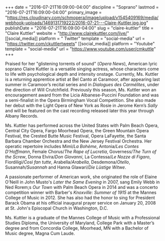 +++
date = "2016-07-21T16:09:00-04:00"
discipline = "Soprano"
lastmod = "2016-07-21T16:09:00-04:00"
primary_image = "https://res.cloudinary.com/schmopera/image/upload/v1545409169/media/webhook-uploads/1469131719222/2016-07-21---Claire-Kuttler.jpg.jpg"
publishDate = "2016-07-21T16:09:00-04:00"
slug = "claire-kuttler"
title = "Claire Kuttler"
website = "http://www.clairekuttler.com/live/"
[[social_media]]
platform = " Twitter"
template = "social-media"
url = "https://twitter.com/ckuttlertweets"
[[social_media]]
platform = "Youtube"
template = "social-media"
url = "https://www.youtube.com/user/cmkuttle"
+++

Praised for her "glistening torrents of sound" (*Opera News*), American lyric soprano Claire Kuttler is a versatile singing actress, whose characters come to life with psychological depth and intensity onstage.  Currently, Ms. Kuttler is a returning apprentice artist at Bel Canto at Caramoor, after appearing last summer in Caramoor’s recital series and in *Dialogues des Carmélites*, under the direction of Will Crutchfield. Previously this season, Ms. Kuttler won an encouragement award from the Licia Albanese-Puccini Foundation and was a semi-finalist in the Opera Birmingham Vocal Competition. She also made her debut with the Light Opera of New York as Rosie in Jerome Kern’s *Sally* and will be featured on the cast recording released later this year through Albany Records. 

Ms. Kuttler has performed across the United States with Palm Beach Opera, Central City Opera, Fargo Moorhead Opera, the Green Mountain Opera Festival, the Crested Butte Music Festival, Opera LaFayette, the Santa Barbara Chamber Orchestra and the New Jersey Festival Orchestra. Her operatic repertoire includes Mimì/*La Bohème*, Antonia/*Les Contes D’Hoffmann*, Female Chorus/*The Rape of Lucretia*, Governess/*The Turn of the Screw*, Donna Elvira/*Don Giovanni*, La Contessa/*Le Nozze di Figaro*, Fiordiligi/*Così fan tutte*, Arabella/*Arabella*, Desdemona/*Otello*, Susannah/*Susannah* and Hanna Glawari/*Die Lüstige Witwe*.

A passionate performer of American work, she originated the role of Elaine O'Neill in John Musto's *Later the Same Evening* in 2007, sang Emily Webb in Ned Rorem;s *Our Town* with Palm Beach Opera in 2014 and was a concerto competition winner with Barber's *Knoxville: Summer of 1915* at the Mannes College of Music in 2012. She has also had the honor to sing for President Barack Obama at his official inaugural prayer service on January 20, 2008 at St. John's Episcopal Church in Washington, D.C.

Ms. Kuttler is a graduate of the Mannes College of Music with a Professional Studies Diploma, the University of Maryland, College Park with a Master’s degree and from Concordia College, Moorhead, MN with a Bachelor of Music degree, Magna Cum Laude. 
